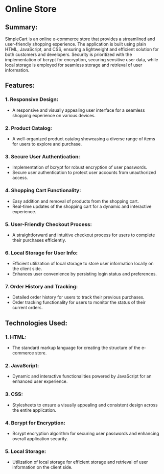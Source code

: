 # Online Store

## Summary:

SimpleCart is an online e-commerce store that provides a streamlined and user-friendly shopping experience. The application is built using plain HTML, JavaScript, and CSS, ensuring a lightweight and efficient solution for both customers and developers. Security is prioritized with the implementation of bcrypt for encryption, securing sensitive user data, while local storage is employed for seamless storage and retrieval of user information.

## Features:

### 1. Responsive Design:

- A responsive and visually appealing user interface for a seamless shopping experience on various devices.

### 2. Product Catalog:

- A well-organized product catalog showcasing a diverse range of items for users to explore and purchase.

### 3. Secure User Authentication:

- Implementation of bcrypt for robust encryption of user passwords.
- Secure user authentication to protect user accounts from unauthorized access.

### 4. Shopping Cart Functionality:

- Easy addition and removal of products from the shopping cart.
- Real-time updates of the shopping cart for a dynamic and interactive experience.

### 5. User-Friendly Checkout Process:

- A straightforward and intuitive checkout process for users to complete their purchases efficiently.

### 6. Local Storage for User Info:

- Efficient utilization of local storage to store user information locally on the client side.
- Enhances user convenience by persisting login status and preferences.

### 7. Order History and Tracking:

- Detailed order history for users to track their previous purchases.
- Order tracking functionality for users to monitor the status of their current orders.

## Technologies Used:

### 1. HTML:

- The standard markup language for creating the structure of the e-commerce store.

### 2. JavaScript:

- Dynamic and interactive functionalities powered by JavaScript for an enhanced user experience.

### 3. CSS:

- Stylesheets to ensure a visually appealing and consistent design across the entire application.

### 4. Bcrypt for Encryption:

- Bcrypt encryption algorithm for securing user passwords and enhancing overall application security.

### 5. Local Storage:

- Utilization of local storage for efficient storage and retrieval of user information on the client side.
